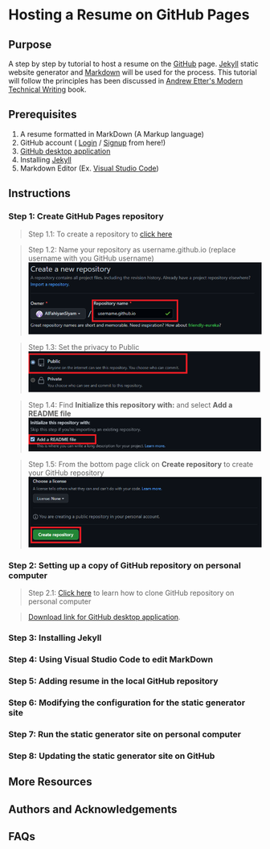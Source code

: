 # Hosting a Resume on GitHub Pages

## Purpose

A step by step by tutorial to host a resume on the [GitHub](https://github.com/) page. [Jekyll](https://jekyllrb.com/) static website generator and [Markdown](https://en.wikipedia.org/wiki/Markdown) will be used for the process. This tutorial will follow the principles has been discussed in [Andrew Etter's Modern Technical Writing](https://www.amazon.ca/Modern-Technical-Writing-Introduction-Documentation-ebook/dp/B01A2QL9SS) book.



## Prerequisites
  1. A resume formatted in MarkDown (A Markup language)
  2. GitHub account ( [Login](https://github.com/login) / [Signup](https://github.com/signup) from here!)
  3. [GitHub desktop application](https://desktop.github.com/)
  4. Installing [Jekyll](https://jekyllrb.com/)
  5. Markdown Editor (Ex. [Visual Studio Code](https://code.visualstudio.com/download))

## Instructions

### Step 1: Create GitHub Pages repository
  > Step 1.1: To create a repository to [click here](https://github.com/new)
  
  > Step 1.2: Name your repository as username.github.io (replace username with you GitHub username)
       ![](/images/Step-1/1.2.png)
  
  > Step 1.3: Set the privacy to Public
        ![](/images/Step-1/1.3.png)
       
  > Step 1.4: Find **Initialize this repository with:** and select **Add a README file**
       ![](/images/Step-1/1.4.png)
       
  > Step 1.5: From the bottom page click on **Create repository** to create your GitHub repository 
       ![](/images/Step-1/1.5.png)
     
 
### Step 2: Setting up a copy of GitHub repository on personal computer
  > Step 2.1: [Click here](https://www.youtube.com/watch?v=8yqQeTbFZUg) to learn how to clone GitHub repository on personal computer
  
  
  > [Download link for GitHub desktop application](https://desktop.github.com/).
  



### Step 3: Installing Jekyll




### Step 4: Using Visual Studio Code to edit MarkDown


### Step 5: Adding resume in the local GitHub repository


### Step 6: Modifying the configuration for the static generator site


### Step 7: Run the static generator site on personal computer

### Step 8: Updating the static generator site on GitHub





## More Resources

## Authors and Acknowledgements


## FAQs
